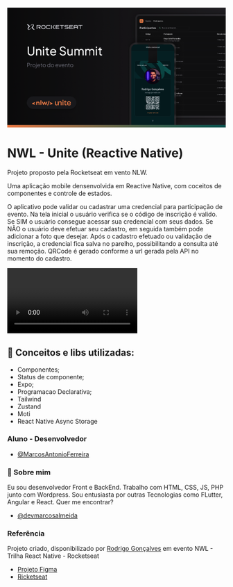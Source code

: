 ![Screenshot](./capa-nlwunite-reactnative.png)

# NWL - Unite (Reactive Native)

Projeto proposto pela Rocketseat em vento NLW. 

Uma aplicação mobile densenvolvida em Reactive Native, com coceitos de componentes e controle de estados. 

O aplicativo pode validar ou cadastrar uma credencial para participação de evento. Na tela inicial o usuário verifica se o código de inscrição é valido. Se SIM o usuário consegue acessar sua credencial com seus dados. Se NÃO o usuário deve efetuar seu cadastro, em seguida também pode adicionar a foto que desejar. Após o cadastro efetuado ou validação de inscrição, a credencial fica salva no parelho, possibilitando a consulta até sua remoção. QRCode é gerado conforme a url gerada pela API no momento do cadastro.

![Post com video demonstrativo](./projeto-nlwunite-mobile.mp4)

## 🤖 Conceitos e libs utilizadas:

- Componentes;
- Status de componente;
- Expo;
- Programacao Declarativa;
- Tailwind
- Zustand
- Moti
- React Native Async Storage

### Aluno - Desenvolvedor

- [@MarcosAntonioFerreira](https://github.com/MarcosAntonioFerreira)
### 🚀 Sobre mim
Eu sou desenvolvedor Front e BackEnd. Trabalho com HTML, CSS, JS, PHP junto com Wordpress. Sou entusiasta por outras Tecnologias como FLutter, Angular e React. Quer me encontrar?

- [@devmarcosalmeida](https://www.linkedin.com/in/dev-marcos-almeida/)


### Referência

Projeto criado, disponibilizado por [Rodrigo Gonçalves](https://www.linkedin.com/in/orodrigogo/) em evento NWL - Trilha React Native - Rocketseat

 - [Projeto Figma](https://www.figma.com/community/file/1356738933008624188)
 - [Ricketseat](https://www.rocketseat.com.br/)


